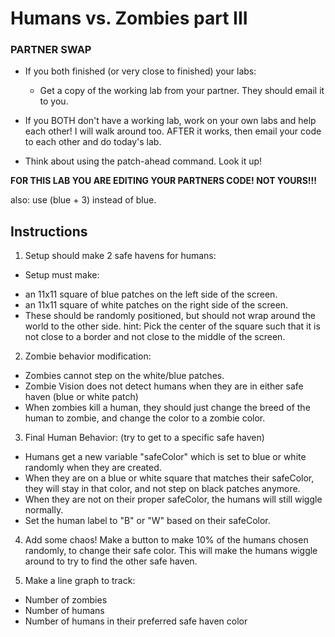 # Humans vs. Zombies part III

### PARTNER SWAP
* If you both finished (or very close to finished) your labs:
  - Get a copy of the working lab from your partner. They should email it to you.

* If you BOTH don't have a working lab, work on your own labs and help each other! I will walk around too. AFTER it works, then email your code to each other and do today's lab.

* Think about using the patch-ahead command. Look it up!


**FOR THIS LAB YOU ARE EDITING YOUR PARTNERS CODE! NOT YOURS!!!**

also: use (blue + 3) instead of blue.

## Instructions
1. Setup should make 2 safe havens for humans:
* Setup must make:
 - an 11x11 square of blue patches on the left side of the screen.
 - an  11x11 square of white patches on the right side of the screen.
 - These should be randomly positioned, but should not wrap around the world to the other side.
    hint: Pick the center of the square such that it is not close to a border and not close to the middle of the screen.

2. Zombie behavior modification:
* Zombies cannot step on the white/blue patches.
* Zombie Vision does not detect humans when they are in either safe haven (blue or white patch)
* When zombies kill a human, they should just change the breed of the human to zombie, and change the color to a zombie color.

3. Final Human Behavior: (try to get to a specific safe haven)
* Humans get a new variable "safeColor" which is set to blue or white randomly when they are created.
* When they are on a blue or white square that matches their safeColor, they will stay in that color, and not step on black patches anymore.
* When they are not on their proper safeColor, the humans will still wiggle normally.
* Set the human label to "B" or "W" based on their safeColor.

4. Add some chaos!
Make a button to make 10% of the humans chosen randomly, to change their safe color.
This will make the humans wiggle around to try to find the other safe haven.

5. Make a line graph to track:
* Number of zombies
* Number of humans
* Number of humans in their preferred safe haven color

